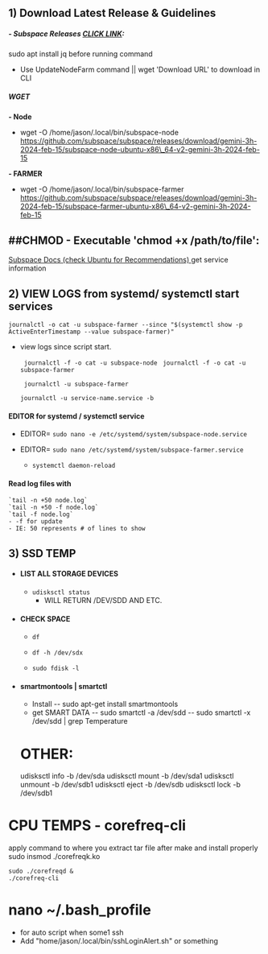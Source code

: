 ## 1) Download Latest Release & Guidelines
##### - Subspace Releases [CLICK LINK](https://github.com/subspace/subspace/releases):
sudo apt install jq before running command
- Use UpdateNodeFarm command || wget 'Download URL' to download in CLI 
     

##### WGET

**- Node**
- wget -O /home/jason/.local/bin/subspace-node https://github.com/subspace/subspace/releases/download/gemini-3h-2024-feb-15/subspace-node-ubuntu-x86\_64-v2-gemini-3h-2024-feb-15 

**- FARMER**
- wget -O /home/jason/.local/bin/subspace-farmer https://github.com/subspace/subspace/releases/download/gemini-3h-2024-feb-15/subspace-farmer-ubuntu-x86\_64-v2-gemini-3h-2024-feb-15

##CHMOD -  Executable 'chmod +x /path/to/file': 
---
[Subspace Docs (check Ubuntu for Recommendations) ](https://docs.subspace.network/docs/farming-&-staking/farming/advanced-cli/cli-install/ )
get service information
## 2) VIEW LOGS from systemd/ systemctl start services
``` journalctl -o cat -u subspace-farmer --since "$(systemctl show -p ActiveEnterTimestamp --value subspace-farmer)" ```
	
- view logs since script start.

    ``` journalctl -f -o cat -u subspace-node```
    ``` journalctl -f -o cat -u subspace-farmer```
    
     ``` journalctl -u subspace-farmer```
    
    ```journalctl -u service-name.service -b```
       
#### EDITOR for systemd / systemctl service 
- EDITOR= 
     ```sudo nano -e /etc/systemd/system/subspace-node.service```
- EDITOR= 
     ``` sudo nano /etc/systemd/system/subspace-farmer.service ```

	- ```systemctl daemon-reload```
#### Read log files with 
	`tail -n +50 node.log`
	`tail -n +50 -f node.log`
	`tail -f node.log`
	- -f for update
	- IE: 50 represents # of lines to show 

## 3) SSD TEMP
- #### **LIST ALL STORAGE DEVICES**
   -  `udisksctl status`
        - WILL RETURN /DEV/SDD AND ETC.
- #### CHECK SPACE
    - `df `
    - `df -h /dev/sdx`
    
    - `sudo fdisk -l`
     
- #### smartmontools | smartctl
    - Install
    -- sudo apt-get install smartmontools
    - get SMART DATA
    -- sudo smartctl -a /dev/sdd
    -- sudo smartctl -x /dev/sdd | grep Temperature


    # OTHER:
    udisksctl info -b /dev/sda
    udisksctl mount -b /dev/sda1
    udisksctl unmount -b /dev/sdb1
    udisksctl eject -b /dev/sdb
    udisksctl lock -b /dev/sdb1

# CPU TEMPS - corefreq-cli
apply command to where you extract tar file after make and install properly 
sudo insmod ./corefreqk.ko  
``` 
sudo ./corefreqd &
./corefreq-cli
```

# nano ~/.bash_profile
 - for auto script when some1 ssh 
 - Add "home/jason/.local/bin/sshLoginAlert.sh" or something
